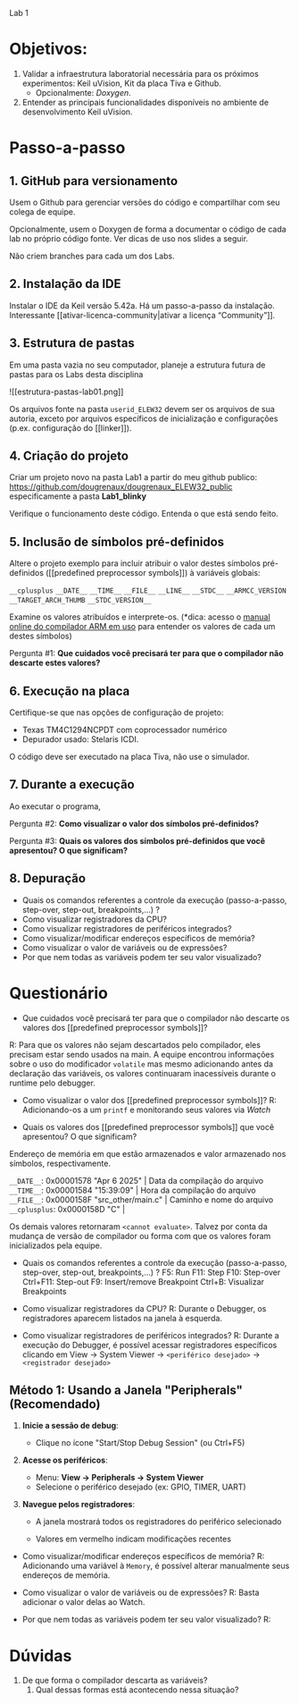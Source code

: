 Lab 1

# Objetivos:

1. Validar a infraestrutura laboratorial necessária para os próximos experimentos: Keil uVision, Kit da placa Tiva e Github.
	- Opcionalmente: *Doxygen*.
2. Entender as principais funcionalidades disponíveis no ambiente de desenvolvimento Keil uVision.

# Passo-a-passo

## 1. GitHub para versionamento
Usem o Github para gerenciar versões do código e compartilhar com seu colega de equipe.

Opcionalmente, usem o Doxygen de forma a documentar o código de cada lab no próprio código fonte. Ver dicas de uso nos slides a seguir.

Não criem branches para cada um dos Labs.

## 2. Instalação da IDE
Instalar o IDE da Keil versão 5.42a. Há um passo-a-passo da instalação. Interessante [[ativar-licenca-community|ativar a licença “Community”]].

## 3. Estrutura de pastas 
Em uma pasta vazia no seu computador, planeje a estrutura futura de pastas para os Labs desta disciplina

![[estrutura-pastas-lab01.png]]

Os arquivos fonte na pasta `userid_ELEW32` devem ser os arquivos de sua autoria, exceto por arquivos específicos de inicialização e configurações (p.ex. configuração do [[linker]]).

## 4. Criação do projeto
Criar um projeto novo na pasta Lab1 a partir do meu github publico: https://github.com/dougrenaux/dougrenaux_ELEW32_public especificamente a pasta **Lab1_blinky**

Verifique o funcionamento deste código. Entenda o que está sendo feito.

## 5. Inclusão de símbolos pré-definidos
Altere o projeto exemplo para incluir atribuir o valor destes símbolos pré-definidos ([[predefined preprocessor symbols]]) à variáveis globais:

``__cplusplus`` 
``__DATE__``
 ``__TIME__`` 
 ``__FILE__`` 
 ``__LINE__`` 
 ``__STDC__``
``__ARMCC_VERSION`` 
``__TARGET_ARCH_THUMB``
``__STDC_VERSION__`` 

Examine os valores atribuídos e interprete-os. (*dica: acesso o [manual online do compilador ARM em uso](https://developer.arm.com/documentation/dui0375/g/Compiler-specific-Features/Predefined-macros) para entender os valores de cada um destes símbolos)

Pergunta #1: **Que cuidados você precisará ter para que o compilador não descarte estes valores?**

## 6. Execução na placa
Certifique-se que nas opções de configuração de projeto:

- Texas TM4C1294NCPDT com coprocessador numérico
- Depurador usado: Stelaris ICDI.

O código deve ser executado na placa Tiva, não use o simulador.

## 7. Durante a execução
Ao executar o programa,

Pergunta #2: **Como visualizar o valor dos símbolos pré-definidos?**

Pergunta #3: **Quais os valores dos símbolos pré-definidos que você apresentou? O que significam?**

## 8. Depuração

- Quais os comandos referentes a controle da execução (passo-a-passo, step-over, step-out, breakpoints,...) ?
- Como visualizar registradores da CPU?
- Como visualizar registradores de periféricos integrados?
- Como visualizar/modificar endereços específicos de memória?
- Como visualizar o valor de variáveis ou de expressões?
- Por que nem todas as variáveis podem ter seu valor visualizado?


# Questionário

- Que cuidados você precisará ter para que o compilador não descarte os valores dos [[predefined preprocessor symbols]]?

R: Para que os valores não sejam descartados pelo compilador, eles precisam estar sendo usados na main. A equipe encontrou informações sobre o uso do modificador `volatile` mas mesmo adicionando antes da declaração das variáveis, os valores continuaram inacessíveis durante o runtime pelo debugger.

- Como visualizar o valor dos [[predefined preprocessor symbols]]?
R: Adicionando-os a um `printf` e monitorando seus valores via *Watch*

- Quais os valores dos [[predefined preprocessor symbols]] que você apresentou? O que significam?

Endereço de memória em que estão armazenados e valor armazenado nos símbolos, respectivamente.

``__DATE__``:  0x00001578 "Apr  6 2025" | Data da compilação do arquivo
 ``__TIME__``: 0x00001584 "15:39:09" | Hora da compilação do arquivo
 ``__FILE__``: 0x0000158F "src_other/main.c" | Caminho e nome do arquivo
 ``__cplusplus``: 0x0000158D "C" | 

Os demais valores retornaram ``<cannot evaluate>``. Talvez por conta da mudança de versão de compilador ou forma com que os valores foram inicializados pela equipe. 


- Quais os comandos referentes a controle da execução (passo-a-passo, step-over, step-out, breakpoints,...) ?
F5: Run
F11: Step
F10: Step-over
Ctrl+F11: Step-out
F9: Insert/remove Breakpoint
Ctrl+B: Visualizar Breakpoints

- Como visualizar registradores da CPU?
R: Durante o Debugger, os registradores aparecem listados na janela à esquerda.

- Como visualizar registradores de periféricos integrados?
R: Durante a execução do Debugger, é possível acessar registradores específicos clicando em View -> System Viewer -> `<periférico desejado>` -> `<registrador desejado>`

## Método 1: Usando a Janela "Peripherals" (Recomendado)

1. **Inicie a sessão de debug**:
    - Clique no ícone "Start/Stop Debug Session" (ou Ctrl+F5)
2. **Acesse os periféricos**:
    - Menu: **View → Peripherals → System Viewer**
    - Selecione o periférico desejado (ex: GPIO, TIMER, UART)
3. **Navegue pelos registradores**:
    
    - A janela mostrará todos os registradores do periférico selecionado
        
    - Valores em vermelho indicam modificações recentes

- Como visualizar/modificar endereços específicos de memória?
R: Adicionando uma variável à `Memory`, é possível alterar manualmente seus endereços de memória.

- Como visualizar o valor de variáveis ou de expressões?
R: Basta adicionar o valor delas ao Watch.

- Por que nem todas as variáveis podem ter seu valor visualizado?
R:

# Dúvidas
1. De que forma o compilador descarta as variáveis?
	1. Qual dessas formas está acontecendo nessa situação?